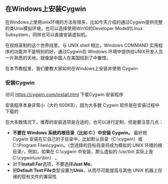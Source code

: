 ## 在Windows上安装Cygwin

在Windows上使用unix环境的方法有很多，比如今天介绍的通过Cygwin提供完整的类Unix模拟环境，也可以选择使用Win10的Developer Mode的Linux Subsystem，同样也可以直接安装虚拟机。

在视频录制的这个世界线里，与 UNIX shell 相比，Windows COMMAND 实用程序的功能并不是特别的好，通过Cygwin在 Windows 环境中提供给UNIX开发人员一片熟悉的天地，就像是中国人在美国找到了中餐馆。

在本节教程里，我们要教大家如何在Windows上安装并使用 Cygwin



### 安装Cygwin

访问 https://cygwin.com/install.html 下载Cygwin 安装程序

安装程序本身非常小（大约 600KB），因为大多数 Cygwin 软件是在安装过程中下载的

在大多数情况下，推荐的安装选项是合适的，也可以进行定制，但是要注意几点：

* **不要在 Windows 系统的根目录（比如 C:）中安装 Cygwin。**
  最好把 Cygwin 安装在它自己的子目录中，比如默认目录（C:\cygwin）或 C:\Program Files\cygwin。（您选择的目标目录将成为模拟的 UNIX 环境的根目录`/`。例如，如果在 C:\cygwin 中安装，那么虚拟的 /usr/bin 实际上是 C:\cygwin\usr\bin） 。
* 对于**Install For**选项，不要选择**Just Me**。
* 把**Default Text File**类型设置为**Unix**，从而尽可能提高与其他 UNIX 机器上存储的现有文件的兼容性



